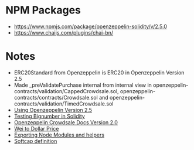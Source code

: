 # NPM Packages
- https://www.npmjs.com/package/openzeppelin-solidity/v/2.5.0
- https://www.chaijs.com/plugins/chai-bn/


# Notes
- ERC20Standard from Openzeppelin is ERC20 in Openzeppelin Version 2.5
- Made _preValidatePurchase internal from internal view in openzeppelin-contracts/validation/CappedCrowdsale.sol, openzeppelin-contracts/contracts/Crowdsale.sol and openzeppelin-contracts/validation/TimedCrowdsale.sol
- [Using Openzeppelin Version 2.5](https://github.com/OpenZeppelin/openzeppelin-contracts/tree/release-v2.5.0/contracts/token/ERC20 )
- [Testing Bignumber in Solidity](https://ethereum.stackexchange.com/questions/67087/how-to-use-bignumbers-in-truffle-tests)
- [Openzeppelin Crowdsale Docs Version 2.0 ](https://docs.openzeppelin.com/contracts/2.x/api/crowdsale#Crowdsale-constructor-uint256-address-payable-contract-IERC20-)
- [Wei to Dollar Price](https://www.cryps.info/en/Wei_to_USD/1/)
- [Exporting Node Modules and helpers](https://www.freecodecamp.org/news/node-module-exports-explained-with-javascript-export-function-examples/)
- [Softcap definition](https://decryptionary.com/dictionary/soft-cap/)
